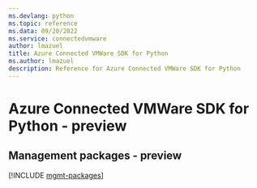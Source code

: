 ```yaml
---
ms.devlang: python
ms.topic: reference
ms.data: 09/20/2022
ms.service: connectedvmware
author: lmazuel
title: Azure Connected VMWare SDK for Python
ms.author: lmazuel
description: Reference for Azure Connected VMWare SDK for Python
---
```

# Azure Connected VMWare SDK for Python - preview

## Management packages - preview
[!INCLUDE [mgmt-packages](connected-vmware-mgmt-index.md)]